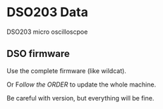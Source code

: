 # DSO203 Data

 DSO203 micro oscilloscpoe



## DSO firmware

Use the complete firmware (like wildcat).

Or F*ollow the ORDER* to update the whole machine.


Be careful with version, but everything will be fine.
